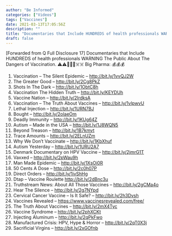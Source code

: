 ```yaml
---
author: "Be Informed"
categories: ["Videos"]
tags: ["Vaccines"]
date: 2021-03-13T17:05:56Z
description: ""
title: "Documentaries that Include HUNDREDS of health professionals WARNING The Public About The Dangers of Vaccination."
draft: false
---
```


[Forwarded from Q Full Disclosure 17]
Documentaries that Include HUNDREDS of health professionals WARNING The Public About The Dangers of Vaccination. 
⚠️⚠️💉💉💉☠️☠️   Big Pharma: 💰💰💰

1. Vaccination – The Silent Epidemic – http://bit.ly/1vvQJ2W
2. The Greater Good – http://bit.ly/2Cg8PkZ
3. Shots In The Dark – http://bit.ly/1ObtC8h
4. Vaccination The Hidden Truth – http://bit.ly/KEYDUh
5. Vaccine Nation – http://bit.ly/2IrdksA
6. Vaccination – The Truth About Vaccines – http://bit.ly/1vlpwvU
7. Lethal Injection – http://bit.ly/1URN7BJ
8. Bought – http://bit.ly/2olaeOm
9. Deadly Immunity – http://bit.ly/1KUg64Z
10. Autism – Made in the USA – http://bit.ly/1J8WQN5
11. Beyond Treason – http://bit.ly/1B7kmvt
12. Trace Amounts – http://bit.ly/2ELnUZm
13. Why We Don’t Vaccinate – http://bit.ly/1KbXhuf
14. Autism Yesterday – http://bit.ly/1URU2A7
15. Denmark Documentary on HPV Vaccine – http://bit.ly/2jmrG1T
16. Vaxxed – http://bit.ly/2pWau9h
17. Man Made Epidemic – http://bit.ly/1XsOi0R
18. 50 Cents A Dose – http://bit.ly/2c0h07P
19. Direct Orders – http://bit.ly/1ivShHg
20. Dtap – Vaccine Roulette http://bit.ly/2dBnc3u
21. Truthstream News: About All Those Vaccines – http://bit.ly/2gCMa4o
22. Hear The Silence – http://bit.ly/2g7NYpd
23. Cervical Cancer Vaccine – Is It Safe? – http://bit.ly/2h3Dvsh
24. Vaccines Revealed – https://www.vaccinesrevealed.com/free/
25. The Truth About Vaccines – http://bit.ly/2mX4Tyc
26. Vaccine Syndrome – http://bit.ly/2phXCKt
27. Injecting Aluminum – http://bit.ly/2qPkFwo
28. Manufactured Crisis: HPV, Hype & Horror – http://bit.ly/2qT0X3j
29. Sacrificial Virgins – http://bit.ly/2xGOfnb
